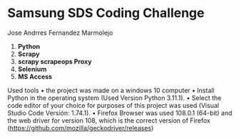# Samsung SDS Coding Challenge
Jose Andrres Fernandez Marmolejo

1. **Python** 
2. **Scrapy** 
3. **scrapy scrapeops Proxy** 
4. **Selenium**
5. **MS Access**


Used tools
•	the project was made on a windows 10 computer
•	 Install Python in the operating system (Used Version Python 3.11.1).
•	 Select the code editor of your choice for purposes of this project was used (Visual Studio Code Versión: 1.74.1).
•	Firefox Browser was used 108.0.1 (64-bit) and the web driver for version 108, which is the correct version of Firefox  (https://github.com/mozilla/geckodriver/releases)
